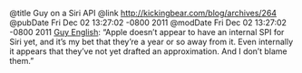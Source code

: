 @title Guy on a Siri API
@link http://kickingbear.com/blog/archives/264
@pubDate Fri Dec 02 13:27:02 -0800 2011
@modDate Fri Dec 02 13:27:02 -0800 2011
<a href="http://kickingbear.com/blog/archives/264">Guy English</a>: “Apple doesn’t appear to have an internal SPI for Siri yet, and it’s my bet that they’re a year or so away from it. Even internally it appears that they’ve not yet drafted an approximation. And I don’t blame them.”
